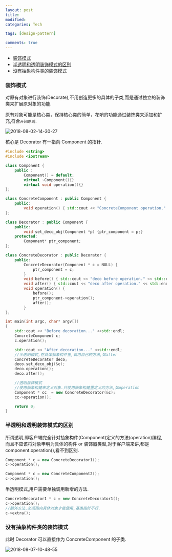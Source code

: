 ```yaml
---
layout: post
title:
modified:
categories: Tech

tags: [design-pattern]

comments: true
---
```


<!-- TOC -->

- [装饰模式](#装饰模式)
- [半透明和透明装饰模式的区别](#半透明和透明装饰模式的区别)
- [没有抽象构件类的装饰模式](#没有抽象构件类的装饰模式)

<!-- /TOC -->

### 装饰模式

对原有对象进行装饰(Decorate),不用创造更多的具体的子类,而是通过独立的装饰类来扩展原对象的功能.

原有对象可能是核心类，保持核心类的简单，花哨的功能通过装饰类来添加和扩充,符合`开闭原则`.

![2018-08-02-14-30-27](https://images-1257933000.cos.ap-chengdu.myqcloud.com/2018-08-02-14-30-27.png)

核心是 Decorator 有一指向 Component 的指针.

```cpp
#include <string>
#include <iostream>

class Component {
	public :
		Component() = default;
		virtual ~Component(){}
		virtual void operation(){}
};

class ConcreteComponent : public Component {
	public:
		void operation() { std::cout << "ConcreteComponent operation." << std::endl;}
};

class Decorator : public Component {
	public:
		void set_deco_obj(Component *p) {ptr_component = p;}
	protected:
		Component* ptr_component;
};

class ConcreteDecorator : public Decorator {
	public:
		ConcreteDecorator(Component * c = NULL) {
			ptr_component = c;
		}
		void before() { std::cout << "deco before operation." << std::endl;}
		void after() { std::cout << "deco after operation." << std::endl;}
		void operation() {
			before();
			ptr_component->operation();
			after();
		}
};

int main(int argc, char* argv[])
{
	std::cout << "Before decoration..." <<std::endl;
	ConcreteComponent c;
	c.operation();

	std::cout << "After decoration..." <<std::endl;
	//半透明模式,在具体抽象构件里,调用自己的方法,如after
	ConcreteDecorator deco;
	deco.set_deco_obj(&c);
	deco.operation();
	deco.after();

	//透明装饰模式
	//使用抽象构建来定义对象.只使用抽象构建里定义的方法,如operation
	Component * cc  = new ConcreteDecorator(&c);
	cc->operation();

	return 0;
}

```

### 半透明和透明装饰模式的区别

所谓透明,即客户端完全针对抽象构件(Component)定义的方法(operation)编程,而且不应该将对象申明为具体的构件 or 装饰器类型,对于客户端来讲,都是 component.operation(),看不到区别.

```cpp
Component * c = new ConcreteDecorator1();
c->operation();

Component * c = new ConcreteComponent2();
c->operation();

```

半透明模式,用户需要单独调用新增的方法.

```cpp
ConcreteDecorator1 * c = new ConcreteDecorator1();
c->operation();
//额外方法,必须指向具体对象才能使用,基类指针不行.
c->extra();
```

### 没有抽象构件类的装饰模式

此时 Decorator 可以直接作为 ConcreteComponent 的子类.

![2018-08-07-10-48-55](https://images-1257933000.cos.ap-chengdu.myqcloud.com/2018-08-07-10-48-55.png)
